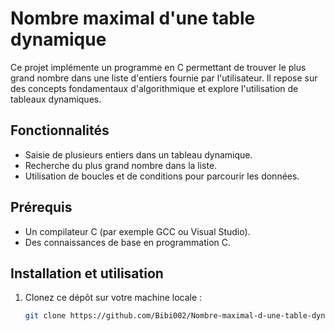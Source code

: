 # Nombre maximal d'une table dynamique

Ce projet implémente un programme en C permettant de trouver le plus grand nombre dans une liste d'entiers fournie par l'utilisateur. Il repose sur des concepts fondamentaux d'algorithmique et explore l'utilisation de tableaux dynamiques.

## Fonctionnalités
- Saisie de plusieurs entiers dans un tableau dynamique.
- Recherche du plus grand nombre dans la liste.
- Utilisation de boucles et de conditions pour parcourir les données.

## Prérequis
- Un compilateur C (par exemple GCC ou Visual Studio).
- Des connaissances de base en programmation C.

## Installation et utilisation
1. Clonez ce dépôt sur votre machine locale :
   ```bash
   git clone https://github.com/Bibi002/Nombre-maximal-d-une-table-dynamique.git
